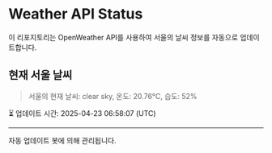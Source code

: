 
# Weather API Status

이 리포지토리는 OpenWeather API를 사용하여 서울의 날씨 정보를 자동으로 업데이트합니다.

## 현재 서울 날씨
> 서울의 현재 날씨: clear sky, 온도: 20.76°C, 습도: 52%

⏳ 업데이트 시간: 2025-04-23 06:58:07 (UTC)

---
자동 업데이트 봇에 의해 관리됩니다.
